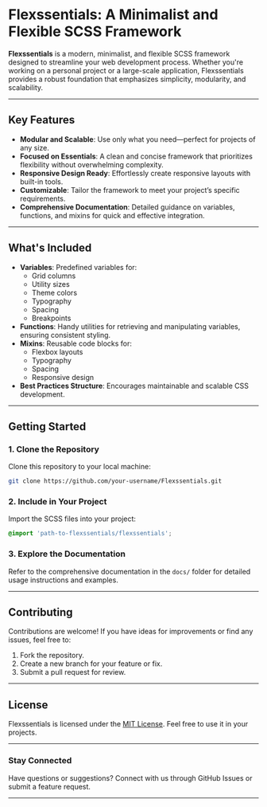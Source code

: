 # Flexssentials: A Minimalist and Flexible SCSS Framework

**Flexssentials** is a modern, minimalist, and flexible SCSS framework designed to streamline your web development process. Whether you're working on a personal project or a large-scale application, Flexssentials provides a robust foundation that emphasizes simplicity, modularity, and scalability.

---

## **Key Features**
- **Modular and Scalable**: Use only what you need—perfect for projects of any size.
- **Focused on Essentials**: A clean and concise framework that prioritizes flexibility without overwhelming complexity.
- **Responsive Design Ready**: Effortlessly create responsive layouts with built-in tools.
- **Customizable**: Tailor the framework to meet your project’s specific requirements.
- **Comprehensive Documentation**: Detailed guidance on variables, functions, and mixins for quick and effective integration.

---

## **What's Included**
- **Variables**: Predefined variables for:
  - Grid columns
  - Utility sizes
  - Theme colors
  - Typography
  - Spacing
  - Breakpoints
- **Functions**: Handy utilities for retrieving and manipulating variables, ensuring consistent styling.
- **Mixins**: Reusable code blocks for:
  - Flexbox layouts
  - Typography
  - Spacing
  - Responsive design
- **Best Practices Structure**: Encourages maintainable and scalable CSS development.

---

## **Getting Started**

### 1. **Clone the Repository**
Clone this repository to your local machine:
```bash
git clone https://github.com/your-username/Flexssentials.git
```

### 2. **Include in Your Project**
Import the SCSS files into your project:
```scss
@import 'path-to-flexssentials/flexssentials';
```

### 3. **Explore the Documentation**
Refer to the comprehensive documentation in the `docs/` folder for detailed usage instructions and examples.

---

## **Contributing**
Contributions are welcome! If you have ideas for improvements or find any issues, feel free to:
1. Fork the repository.
2. Create a new branch for your feature or fix.
3. Submit a pull request for review.

---

## **License**
Flexssentials is licensed under the [MIT License](LICENSE). Feel free to use it in your projects.

---

### **Stay Connected**
Have questions or suggestions? Connect with us through GitHub Issues or submit a feature request.

---